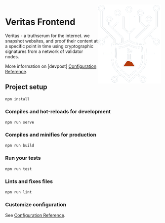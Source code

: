 <img src="logo.png" align="right" />

# Veritas Frontend
Veritas - a truthserum for the internet. we snapshot websites, and proof their content at a specific point in time using cryptographic signatures from a network of validator nodes.

More information on [devpost] [Configuration Reference](https://devpost.com/software/veritas-aspr4w/).

## Project setup
```
npm install
```

### Compiles and hot-reloads for development
```
npm run serve
```

### Compiles and minifies for production
```
npm run build
```

### Run your tests
```
npm run test
```

### Lints and fixes files
```
npm run lint
```

### Customize configuration
See [Configuration Reference](https://cli.vuejs.org/config/).
